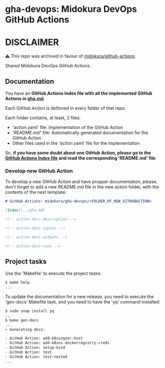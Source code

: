 # gha-devops: Midokura DevOps GitHub Actions

# DISCLAIMER

:warning: This repo was archived in favour of [midokura/github-actions](https://github.com/midokura/github-actions).

Shared Midokura DevOps GitHub Actions.

## Documentation

You have an **GitHub Actions Index file with all the implemented GitHub Actions in [gha.md](./gha.md)**.

Each GitHub Action is definned in every folder of that repo.

Each folder contains, at least, 2 files:

- 'action.yaml' file: Implementation of the GitHub Action
- 'README.md" file: Automatically generated documentation for the GitHub Action
- Other files used in the 'action.yaml' file for the implementation

So, **if you have some doubt about one GitHub Action, please go to the [GitHub Actions Index file](./gha.md) and read the corresponding 'README.md' file**.

### Develop new GitHub Action

To develop a new GitHub Action and have propper documentation, please, don't forget to add a new README.md file in the new action folder, with the contents of the next template:

```md
# GitHub Actions: midokura/gha-devops/<FOLDER_OF_NEW_GITHUBACTION>

[Index](../gha.md)

<!-- action-docs-description -->

<!-- action-docs-inputs -->

<!-- action-docs-outputs -->

<!-- action-docs-runs -->
```

## Project tasks

Use the 'Makefile' to execute the project tasks:

```bash
$ make help
...
```

To update the documentation for a new release, you need to execute the 'gen-docs' Makefile task, and you need to have the 'yq' command installed:

```bash
$ sudo snap install yq
...
$ make gen-docs
...
> Generating docs:

- GitHub Action: add-k8singser-host
- GitHub Action: add-k8sns-dockerregistry-creds
- GitHub Action: setup-kind
- GitHub Action: test
- GitHub Action: test-nested
...
```
